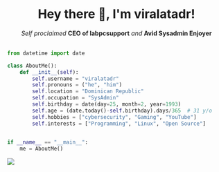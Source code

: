 <h1 align="center">Hey there 👋, I'm viralatadr!</h1>
<p align="center">
    <i>Self proclaimed</i> <b>CEO of labpcsupport</b> <i>and</i> <b>Avid Sysadmin Enjoyer</b>
<br />
<br />
  
```py
from datetime import date

class AboutMe():
    def __init__(self):
        self.username = "viralatadr"
        self.pronouns = ("he", "him")
        self.location = "Dominican Republic"
        self.occupation = "SysAdmin"
        self.birthday = date(day=25, month=2, year=1993)
        self.age = (date.today()-self.birthday).days/365  # 31 y/o
        self.hobbies = ["cybersecurity", "Gaming", "YouTube"]
        self.interests = ["Programming", "Linux", "Open Source"]
       

if __name__ == "__main__":
    me = AboutMe()
```

<a href="https://wigle.net">
<img border="0" src="https://wigle.net/bi/ZlMLpqdVItbCm+dDwQUEhg.png">
</a>
